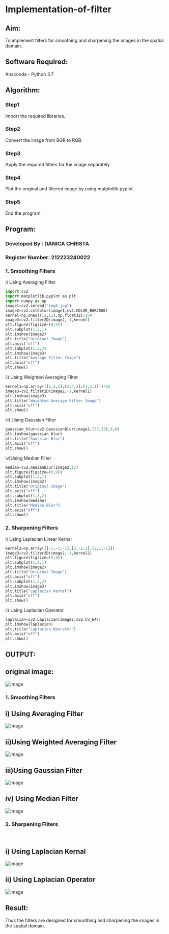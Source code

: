 # Implementation-of-filter
## Aim:
To implement filters for smoothing and sharpening the images in the spatial domain.

## Software Required:
Anaconda - Python 3.7

## Algorithm:
### Step1
Import the required libraries.

### Step2
Convert the image from BGR to RGB.

### Step3
Apply the required filters for the image separately.

### Step4
Plot the original and filtered image by using matplotlib.pyplot.

### Step5
End the program.

## Program:
### Developed By   : DANICA CHRISTA
### Register Number: 212223240022

### 1. Smoothing Filters

i) Using Averaging Filter
```Python
import cv2
import matplotlib.pyplot as plt
import numpy as np
image1=cv2.imread("img0.jpg")
image2=cv2.cvtColor(image1,cv2.COLOR_BGR2RGB)
kernel=np.ones((11,11),np.float32)/169
image3=cv2.filter2D(image2,-1,kernel)
plt.figure(figsize=(9,9))
plt.subplot(1,2,1)
plt.imshow(image2)
plt.title("Original Image")
plt.axis("off")
plt.subplot(1,2,2)
plt.imshow(image3)
plt.title("Average Filter Image")
plt.axis("off")
plt.show()
```

ii) Using Weighted Averaging Filter
```Python
kernel1=np.array([[1,2,1],[2,4,2],[1,2,1]])/16
image3=cv2.filter2D(image2,-1,kernel1)
plt.imshow(image3)
plt.title("Weighted Average Filter Image")
plt.axis("off")
plt.show()
```

iii) Using Gaussian Filter
```Python
gaussian_blur=cv2.GaussianBlur(image2,(33,33),0,0)
plt.imshow(gaussian_blur)
plt.title("Gaussian Blur")
plt.axis("off")
plt.show()
```

iv)Using Median Filter
```Python
median=cv2.medianBlur(image2,13)
plt.figure(figsize=(9,9))
plt.subplot(1,2,1)
plt.imshow(image2)
plt.title("Original Image")
plt.axis("off")
plt.subplot(1,2,2)
plt.imshow(median)
plt.title("Median Blur")
plt.axis("off")
plt.show()
```

### 2. Sharpening Filters
i) Using Laplacian Linear Kernal
```Python
kernel2=np.array([[-1,-1,-1],[2,-2,1],[2,1,-1]])
image3=cv2.filter2D(image2,-1,kernel2)
plt.figure(figsize=(9,9))
plt.subplot(1,2,1)
plt.imshow(image2)
plt.title("Original Image")
plt.axis("off")
plt.subplot(1,2,2)
plt.imshow(image3)
plt.title("Laplacian Kernel")
plt.axis("off")
plt.show()
```
ii) Using Laplacian Operator
```Python
laplacian=cv2.Laplacian(image2,cv2.CV_64F)
plt.imshow(laplacian)
plt.title("Laplacian Operator")
plt.axis("off")
plt.show()
```

## OUTPUT:
## original image:
![image](https://github.com/user-attachments/assets/c82bc6c1-8195-4c55-b545-8ac2f00abf6e)


### 1. Smoothing Filters

## i) Using Averaging Filter
![image](https://github.com/user-attachments/assets/893e0e14-cc36-4c99-8268-d833ed46009e)



## ii)Using Weighted Averaging Filter
![image](https://github.com/user-attachments/assets/7dddff0f-a61d-4b60-bad0-c2c4abe2ad40)




## iii)Using Gaussian Filter
![image](https://github.com/user-attachments/assets/88e64523-f5a7-40b8-8a39-566ed1f14451)





## iv) Using Median Filter
![image](https://github.com/user-attachments/assets/1de66690-4001-4fc1-b7ee-2618809d4eb2)






### 2. Sharpening Filters
</br>

## i) Using Laplacian Kernal
![image](https://github.com/user-attachments/assets/1244c999-4afe-43f8-a1d0-a76f695575df)




## ii) Using Laplacian Operator
![image](https://github.com/user-attachments/assets/91f65dd6-f63e-45af-b796-d91c37028094)





## Result:
Thus the filters are designed for smoothing and sharpening the images in the spatial domain.



